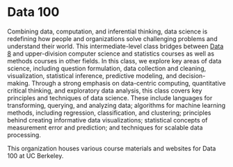 # Data 100

Combining data, computation, and inferential thinking, data science is redefining how people and organizations solve challenging problems and understand their world. This intermediate-level class bridges between [Data 8](https://github.com/data-8) and upper-division computer science and statistics courses as well as methods courses in other fields. In this class, we explore key areas of data science, including question formulation, data collection and cleaning, visualization, statistical inference, predictive modeling, and decision-making.​ Through a strong emphasis on data-centric computing, quantitative critical thinking, and exploratory data analysis, this class covers key principles and techniques of data science. These include languages for transforming, querying, and analyzing data; algorithms for machine learning methods, including regression, classification, and clustering; principles behind creating informative data visualizations; statistical concepts of measurement error and prediction; and techniques for scalable data processing.

This organization houses various course materials and websites for Data 100 at UC Berkeley.
